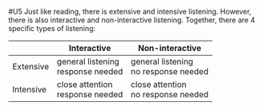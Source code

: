 #U5
Just like reading, there is extensive and intensive listening. However, there is also interactive and non-interactive listening. Together, there are 4 specific types of listening:

|           | Interactive                          | Non-interactive                         |
| --------- | ------------------------------------ | --------------------------------------- |
| Extensive | general listening<br>response needed | general listening<br>no response needed |
| Intensive | close attention<br>response needed   | close attention<br>no response needed   |
